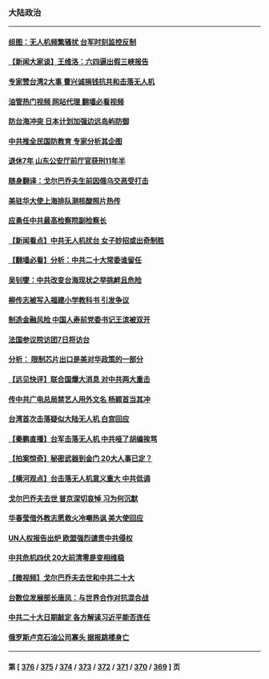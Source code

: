 ### 大陆政治
---
#### [组图：无人机频繁骚扰 台军时刻监控反制](../../pages/ncid277/n13816197.md?09030045) 
#### [【新闻大家谈】王维洛：六四逼出假三峡报告](../../pages/ncid277/n13815729.md?09030045) 
#### [专家赞台湾2大事 曹兴诚捐钱抗共和击落无人机](../../pages/ncid277/n13816154.md?09030045) 
#### [油管热门视频 网站代理 翻墙必看视频](http://209.222.30.114:81/youtube.html?09030045)
#### [防台海冲突 日本计划加强边远岛屿防御](../../pages/ncid277/n13816198.md?09030045) 
#### [中共推全民国防教育 专家分析其企图](../../pages/ncid277/n13816094.md?09030045) 
#### [退休7年 山东公安厅前厅官获刑11年半](../../pages/ncid277/n13816138.md?09030045) 
#### [随身翻译：戈尔巴乔夫生前因俄乌交恶受打击](../../pages/ncid277/n13816090.md?09030045) 
#### [美驻华大使上海排队测核酸照片热传](../../pages/ncid277/n13816123.md?09030045) 
#### [应勇任中共最高检察院副检察长](../../pages/ncid277/n13816083.md?09030045) 
#### [【新闻看点】中共无人机扰台 女子妙招或出奇制胜](../../pages/ncid277/n13815726.md?09030045) 
#### [【翻墙必看】分析：中共二十大常委谁留任](../../pages/ncid277/n13815951.md?09030045) 
#### [吴钊燮：中共改变台海现状之举挑衅且危险](../../pages/ncid277/n13815949.md?09030045) 
#### [柳传志被写入福建小学教科书 引发争议](../../pages/ncid277/n13815908.md?09030045) 
#### [制造金融风险 中国人寿前党委书记王滨被双开](../../pages/ncid277/n13815918.md?09030045) 
#### [法国参议院访团7日将访台](../../pages/ncid277/n13815929.md?09030045) 
#### [分析： 限制芯片出口是美对华政策的一部分](../../pages/ncid277/n13815702.md?09030045) 
#### [【远见快评】联合国爆大消息 对中共两大重击](../../pages/ncid277/n13815733.md?09030045) 
#### [传中共广电总局禁艺人用外文名 杨颖首当其冲](../../pages/ncid277/n13815655.md?09030045) 
#### [台湾首次击落疑似大陆无人机 白宫回应](../../pages/ncid277/n13815711.md?09030045) 
#### [【秦鹏直播】台军击落无人机 中共哑了胡编挨骂](../../pages/ncid277/n13815720.md?09030045) 
#### [【拍案惊奇】秘密武器到金门 20大人事已定？](../../pages/ncid277/n13815526.md?09030045) 
#### [【横河观点】台击落无人机意义重大 中共低调](../../pages/ncid277/n13815703.md?09030045) 
#### [戈尔巴乔夫去世 普京深切哀悼 习为何沉默](../../pages/ncid277/n13814772.md?09030045) 
#### [华春莹借外教志愿救火冷嘲热讽 美大使回应](../../pages/ncid277/n13815600.md?09030045) 
#### [UN人权报告出炉 欧盟强烈谴责中共侵权](../../pages/ncid277/n13815391.md?09030045) 
#### [中共危机四伏 20大前清零是变相维稳](../../pages/ncid277/n13815599.md?09030045) 
#### [【微视频】戈尔巴乔夫去世和中共二十大](../../pages/ncid277/n13814943.md?09030045) 
#### [台数位发展部长唐凤：与世界合作对抗混合战](../../pages/ncid277/n13815439.md?09030045) 
#### [中共二十大日期敲定 各方解读习近平能否连任](../../pages/ncid277/n13815135.md?09030045) 
#### [俄罗斯卢克石油公司寡头 据报跳楼身亡](../../pages/ncid277/n13815384.md?09030045) 

---
#### 第 [ [376](./376.md?09030045) / [375](./375.md?09030045) / [374](./374.md?09030045) / [373](./373.md?09030045) / [372](./372.md?09030045) / [371](./371.md?09030045) / [370](./370.md?09030045) / [369](./369.md?09030045) ] 页
